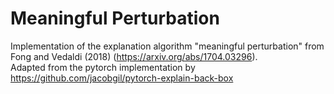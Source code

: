 # Meaningful Perturbation

Implementation of the explanation algorithm "meaningful perturbation" from Fong and Vedaldi (2018) (https://arxiv.org/abs/1704.03296).  
Adapted from the pytorch implementation by https://github.com/jacobgil/pytorch-explain-back-box   
